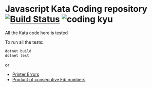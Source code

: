 # Javascript Kata Coding repository [![Build Status](https://travis-ci.com/fpineda3105/kata-coding.svg?branch=master)](https://travis-ci.com/fpineda3105/kata-coding) ![coding kyu](https://www.codewars.com/users/fpineda3105/badges/micro)
 
All the Kata code here is tested

To run all the tests:
```bash
dotnet build
dotnet test
```
or

- [Printer Errors](https://www.codewars.com/kata/56541980fa08ab47a0000040)
- [Product of consecutive Fib numbers](https://www.codewars.com/kata/5541f58a944b85ce6d00006a/)
